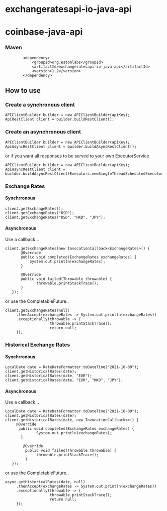 # exchangeratesapi-io-java-api
# coinbase-java-api

### Maven
```
        <dependency>
            <groupId>org.estonlabs</groupId>
            <artifactId>exchangeratesapi-io-java-api</artifactId>
            <version>1.2</version>
        </dependency>
```

## How to use

### Create a synchronous client 
``` 
APIClientBuilder builder = new APIClientBuilder(apiKey); 
ApiRestClient client = builder.buildRestClient(); 
```
### Create an asynchronous client 
``` 
APIClientBuilder builder = new APIClientBuilder(apiKey); 
ApiAsyncRestClient client = builder.buildAsyncRestClient();
``` 
or if you want all responses to be served to your own ExecutorService
``` 
APIClientBuilder builder = new APIClientBuilder(apiKey); 
ApiAsyncRestClient client = builder.buildAsyncRestClient(Executors.newSingleThreadScheduledExecutor());
``` 

### Exchange Rates

#### Synchrronous
``` 
client.getExchangeRates();
client.getExchangeRates("USD");
client.getExchangeRates("USD", "HKD", "JPY");
``` 
#### Asynchronous

Use a callback...
``` 
client.getExchangeRates(new InvocationCallback<ExchangeRates>() {
       @Override
       public void completed(ExchangeRates exchangeRates) {
           System.out.println(exchangeRates);
       }

       @Override
       public void failed(Throwable throwable) {
              throwable.printStackTrace();
       }
   });
``` 
or use the CompletableFuture..
``` 
client.getExchangeRates(null)
     .thenAccept(exchangeRates -> System.out.println(exchangeRates))
     .exceptionally(throwable -> {
                    throwable.printStackTrace();
                    return null;
     });
``` 
### Historical Exchange Rates
#### Synchrronous
``` 
LocalDate date = RateDateFormatter.toDateTime("2021-10-09");
client.getHistoricalRates(date);
client.getHistoricalRates(date, "EUR");
client.getHistoricalRates(date, "EUR", "HKD", "JPY");
``` 
#### Asynchronous

Use a callback...
``` 
LocalDate date = RateDateFormatter.toDateTime("2021-10-09");
client.getHistoricalRates(date);
client.getHistoricalRates(date, new InvocationCallback<>() {
     @Override
      public void completed(ExchangeRates exchangeRates) {
              System.out.println(exchangeRates);
       }

        @Override
         public void failed(Throwable throwable) {
              throwable.printStackTrace();
         }
   });
``` 
or use the CompletableFuture..
``` 
async.getHistoricalRates(date, null)
     .thenAccept(exchangeRates -> System.out.println(exchangeRates))
     .exceptionally(throwable -> {
                    throwable.printStackTrace();
                    return null;
     });
``` 

       
       
